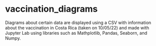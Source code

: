 # vaccination_diagrams
Diagrams about certain data are displayed using a CSV with information about the vaccination in Costa Rica (taken on 10/05/22) and made with Jupyter Lab using libraries such as Mathplotlib, Pandas, Seaborn, and Numpy.
